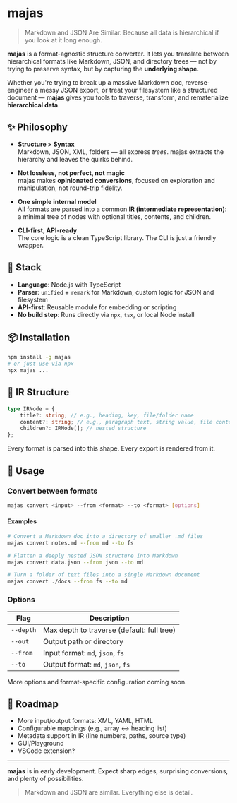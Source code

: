 # majas

> Markdown and JSON Are Similar.
> Because all data is hierarchical if you look at it long enough.

**majas** is a format-agnostic structure converter. It lets you translate between hierarchical formats like Markdown, JSON, and directory trees — not by trying to preserve syntax, but by capturing the **underlying shape**.

Whether you're trying to break up a massive Markdown doc, reverse-engineer a messy JSON export, or treat your filesystem like a structured document — **majas** gives you tools to traverse, transform, and rematerialize **hierarchical data**.

## ✨ Philosophy

- **Structure > Syntax**  
  Markdown, JSON, XML, folders — all express _trees_. majas extracts the hierarchy and leaves the quirks behind.

- **Not lossless, not perfect, not magic**  
  majas makes **opinionated conversions**, focused on exploration and manipulation, not round-trip fidelity.

- **One simple internal model**  
  All formats are parsed into a common **IR (intermediate representation)**: a minimal tree of nodes with optional titles, contents, and children.

- **CLI-first, API-ready**  
  The core logic is a clean TypeScript library. The CLI is just a friendly wrapper.

## 🧱 Stack

- **Language**: Node.js with TypeScript
- **Parser**: `unified` + `remark` for Markdown, custom logic for JSON and filesystem
- **API-first**: Reusable module for embedding or scripting
- **No build step**: Runs directly via `npx`, `tsx`, or local Node install

## 📦 Installation

```sh
npm install -g majas
# or just use via npx
npx majas ...
```

## 📐 IR Structure

```ts
type IRNode = {
    title?: string; // e.g., heading, key, file/folder name
    content?: string; // e.g., paragraph text, string value, file content
    children?: IRNode[]; // nested structure
};
```

Every format is parsed into this shape. Every export is rendered from it.

## 🚀 Usage

### Convert between formats

```sh
majas convert <input> --from <format> --to <format> [options]
```

#### Examples

```sh
# Convert a Markdown doc into a directory of smaller .md files
majas convert notes.md --from md --to fs

# Flatten a deeply nested JSON structure into Markdown
majas convert data.json --from json --to md

# Turn a folder of text files into a single Markdown document
majas convert ./docs --from fs --to md
```

### Options

| Flag      | Description                                |
| --------- | ------------------------------------------ |
| `--depth` | Max depth to traverse (default: full tree) |
| `--out`   | Output path or directory                   |
| `--from`  | Input format: `md`, `json`, `fs`           |
| `--to`    | Output format: `md`, `json`, `fs`          |

More options and format-specific configuration coming soon.

## 🔮 Roadmap

- More input/output formats: XML, YAML, HTML
- Configurable mappings (e.g., array ↔ heading list)
- Metadata support in IR (line numbers, paths, source type)
- GUI/Playground
- VSCode extension?

---

**majas** is in early development. Expect sharp edges, surprising conversions, and plenty of possibilities.

> Markdown and JSON are similar. Everything else is detail.
